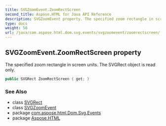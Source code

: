 ```yaml
---
title: SVGZoomEvent.ZoomRectScreen
second_title: Aspose.HTML for Java API Reference
description: SVGZoomEvent property. The specified zoom rectangle in screen units. The SVGRect object is read only
type: docs
weight: 50
url: /java/com.aspose.html.dom.svg.events/svgzoomevent/zoomrectscreen/
---
```

## SVGZoomEvent.ZoomRectScreen property

The specified zoom rectangle in screen units. The SVGRect object is read only.

```java
public SVGRect ZoomRectScreen { get; }
```

### See Also

* class [SVGRect](../../../com.aspose.html.dom.svg.datatypes/svgrect/)
* class [SVGZoomEvent](../)
* package [com.aspose.html.Dom.Svg.Events](../../svgzoomevent/)
* package [Aspose.HTML](../../../)
